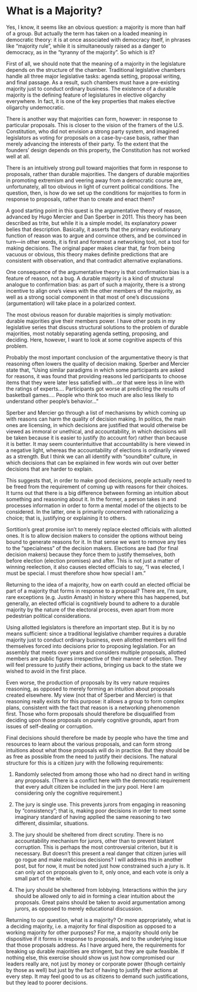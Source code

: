 # What is a Majority?

Yes, I know, it seems like an obvious question: a majority is more than half of a group. But actually the term has taken on a loaded meaning in democratic theory: it is at once associated with democracy itself, in phrases like “majority rule”, while it is simultaneously raised as a danger to democracy, as in the “tyranny of the majority”. So which is it?

First of all, we should note that the meaning of a majority in the legislature depends on the structure of the chamber. Traditional legislative chambers handle all three major legislative tasks: agenda setting, proposal writing, and final passage. As a result, such chambers must have a pre-existing majority just to conduct ordinary business. The existence of a durable majority is the defining feature of legislatures in elective oligarchy everywhere. In fact, it is one of the key properties that makes elective oligarchy undemocratic.

There is another way that majorities can form, however: in response to particular proposals. This is closer to the vision of the framers of the U.S. Constitution, who did not envision a strong party system, and imagined legislators as voting for proposals on a case-by-case basis, rather than merely advancing the interests of their party. To the extent that the founders’ design depends on this property, the Constitution has not worked well at all.

There is an intuitively strong pull toward majorities that form in response to proposals, rather than durable majorities. The dangers of durable majorities in promoting extremism and veering away from a democratic course are, unfortunately, all too obvious in light of current political conditions. The question, then, is how do we set up the conditions for majorities to form in response to proposals, rather than to create and enact them?

A good starting point in this quest is the argumentative theory of reason, advanced by Hugo Mercier and Dan Sperber in 2011. This theory has been described as trite, but while it is a simple model, its explanatory power belies that description. Basically, it asserts that the primary evolutionary function of reason was to argue and convince others, and be convinced in turn—in other words, it is first and foremost a networking tool, not a tool for making decisions. The original paper makes clear that, far from being vacuous or obvious, this theory makes definite predictions that are consistent with observation, and that contradict alternative explanations.

One consequence of the argumentative theory is that confirmation bias is a feature of reason, not a bug. A durable majority is a kind of structural analogue to confirmation bias: as part of such a majority, there is a strong incentive to align one’s views with the other members of the majority, as well as a strong social component in that most of one’s discussions (argumentation) will take place in a polarized context.

The most obvious reason for durable majorities is simply motivation: durable majorities give their members power. I have other posts in my legislative series that discuss structural solutions to the problem of durable majorities, most notably separating agenda setting, proposing, and deciding. Here, however, I want to look at some cognitive aspects of this problem.

Probably the most important conclusion of the argumentative theory is that reasoning often lowers the quality of decision making. Sperber and Mercier state that, “Using similar paradigms in which some participants are asked for reasons, it was found that providing reasons led participants to choose items that they were later less satisfied with…or that were less in line with the ratings of experts…. Participants got worse at predicting the results of basketball games…. People who think too much are also less likely to understand other people’s behavior…”

Sperber and Mercier go through a list of mechanisms by which coming up with reasons can harm the quality of decision making. In politics, the main ones are licensing, in which decisions are justified that would otherwise be viewed as immoral or unethical, and accountability, in which decisions will be taken because it is easier to justify (to account for) rather than because it is better. It may seem counterintuitive that accountability is here viewed in a negative light, whereas the accountability of elections is ordinarily viewed as a strength. But I think we can all identify with “soundbite” culture, in which decisions that can be explained in few words win out over better decisions that are harder to explain.

This suggests that, in order to make good decisions, people actually need to be freed from the requirement of coming up with reasons for their choices. It turns out that there is a big difference between forming an intuition about something and reasoning about it. In the former, a person takes in and processes information in order to form a mental model of the objects to be considered. In the latter, one is primarily concerned with rationalizing a choice; that is, justifying or explaining it to others.

Sortition’s great promise isn’t to merely replace elected officials with allotted ones. It is to allow decision makers to consider the options without being bound to generate reasons for it. In that sense we want to remove any ties to the “specialness” of the decision makers. Elections are bad (for final decision makers) because they force them to justify themselves, both before election (election promises) and after. This is not just a matter of winning reelection, it also causes elected officials to say, “I was elected, I must be special. I must therefore show how special I am.”

Returning to the idea of a majority, how on earth could an elected official be part of a majority that forms in response to a proposal? There are, I’m sure, rare exceptions (e.g. Justin Amash) in history where this has happened, but generally, an elected official is cognitively bound to adhere to a durable majority by the nature of the electoral process, even apart from more pedestrian political considerations.

Using allotted legislators is therefore an important step. But it is by no means sufficient: since a traditional legislative chamber requires a durable majority just to conduct ordinary business, even allotted members will find themselves forced into decisions prior to proposing legislation. For an assembly that meets over years and considers multiple proposals, allotted members are public figures irrespective of their manner of selection. They will feel pressure to justify their actions, bringing us back to the state we wished to avoid in the first place.

Even worse, the production of proposals by its very nature requires reasoning, as opposed to merely forming an intuition about proposals created elsewhere. My view (not that of Sperber and Mercier) is that reasoning really exists for this purpose: it allows a group to form complex plans, consistent with the fact that reason is a networking phenomenon first. Those who form proposals should therefore be disqualified from deciding upon those proposals on purely cognitive grounds, apart from issues of self-dealing or corruption.

Final decisions should therefore be made by people who have the time and resources to learn about the various proposals, and can form strong intuitions about what those proposals will do in practice. But they should be as free as possible from the need to justify their decisions. The natural structure for this is a citizen jury with the following requirements:

1. Randomly selected from among those who had no direct hand in writing any proposals. (There is a conflict here with the democratic requirement that every adult citizen be included in the jury pool. Here I am considering only the cognitive requirement.)

1. The jury is single use. This prevents jurors from engaging in reasoning by “consistency”; that is, making poor decisions in order to meet some imaginary standard of having applied the same reasoning to two different, dissimilar, situations.

1. The jury should be sheltered from direct scrutiny. There is no accountability mechanism for jurors, other than to prevent blatant corruption. This is perhaps the most controversial criterion, but it is necessary. But doesn’t this present a real danger that citizen juries will go rogue and make malicious decisions? I will address this in another post, but for now, it must be noted just how constrained such a jury is. It can only act on proposals given to it, only once, and each vote is only a small part of the whole.

1. The jury should be sheltered from lobbying. Interactions within the jury should be allowed only to aid in forming a clear intuition about the proposals. Great pains should be taken to avoid argumentation among jurors, as opposed to merely educational discussion.

Returning to our question, what is a majority? Or more appropriately, what is a deciding majority, i.e. a majority for final disposition as opposed to a working majority for other purposes? For me, a majority should only be dispositive if it forms in response to proposals, and to the underlying issue that those proposals address. As I have argued here, the requirements for breaking up durable majorities are stringent, but they are quite feasible. If nothing else, this exercise should show us just how compromised our leaders really are, not just by money or corporate power (though certainly by those as well) but just by the fact of having to justify their actions at every step. It may feel good to us as citizens to demand such justifications, but they lead to poorer decisions.
